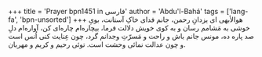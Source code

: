 +++
title = 'Prayer bpn1451 in فارسی'
author = 'Abdu'l-Bahá'
tags = ['lang-fa', 'bpn-unsorted']
+++
هوالأبهی
ای یزدانِ رحمن، جانم فدای خاکِ آستانت، بویِ خوشی به مَشامم رسان و به کوی خویش دلالت فرما، بیچاره‌ام چاره‌ای کن، آواره‌ام دلِ صد پاره ده، مونس جانم باش و راحت و مَسرّتِ وجدانم گرد، چون عِنایت کنی اُنس است و چون عدالت نمائی وحشت است. توئی رحیم و کریم و مهربان.
